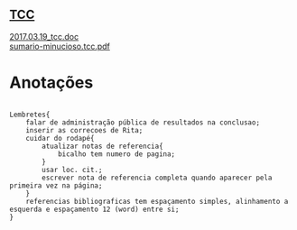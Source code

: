 <a href="http://arthurfelixgr.github.io/tcc" target="_blank">TCC</a>
---
<a href="http://docs.google.com/viewer?url=https://github.com/arthurfelixgr/tcc/raw/master/2017.03.19_tcc.doc" target="_blank">2017.03.19_tcc.doc</a><br>
<a href="http://docs.google.com/viewer?url=https://github.com/arthurfelixgr/tcc/raw/master/sumario-minucioso.tcc.pdf" target="_blank">sumario-minucioso.tcc.pdf</a><br>

Anotações
=
```

Lembretes{
	falar de administração pública de resultados na conclusao;
	inserir as correcoes de Rita;
	cuidar do rodapé{
		atualizar notas de referencia{
			bicalho tem numero de pagina;
		}
		usar loc. cit.;
		escrever nota de referencia completa quando aparecer pela primeira vez na página;
	}
	referencias bibliograficas tem espaçamento simples, alinhamento a esquerda e espaçamento 12 (word) entre si;
}

```
